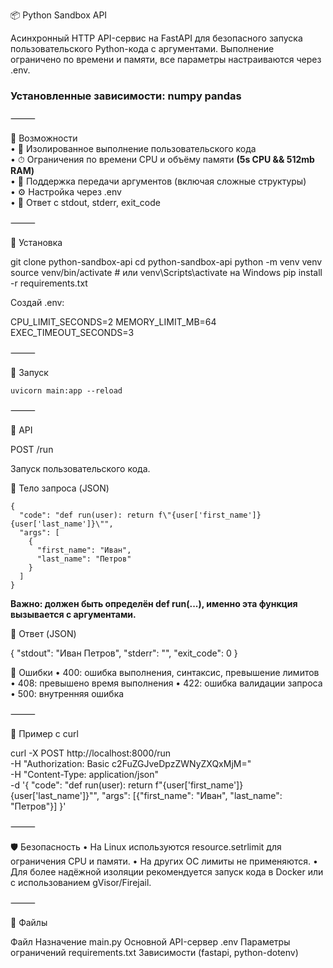 📦 Python Sandbox API

Асинхронный HTTP API-сервис на FastAPI для безопасного запуска пользовательского Python-кода с аргументами. Выполнение
ограничено по времени и памяти, все параметры настраиваются через .env.

### Установленные зависимости: **numpy** **pandas**

⸻

🚀 Возможности \
• 🔐 Изолированное выполнение пользовательского кода \
• ⏱ Ограничения по времени CPU и объёму памяти
**(5s CPU && 512mb RAM)** \
• 🧠 Поддержка передачи аргументов (включая сложные структуры) \
• ⚙️ Настройка через .env \
• 🧾 Ответ с stdout, stderr, exit_code

⸻

🔧 Установка

git clone python-sandbox-api
cd python-sandbox-api
python -m venv venv
source venv/bin/activate # или venv\Scripts\activate на Windows
pip install -r requirements.txt

Создай .env:

CPU_LIMIT_SECONDS=2
MEMORY_LIMIT_MB=64
EXEC_TIMEOUT_SECONDS=3

⸻

🏁 Запуск

```
uvicorn main:app --reload

```

⸻

📡 API

POST /run

Запуск пользовательского кода.

🔸 Тело запроса (JSON)

```
{
  "code": "def run(user): return f\"{user['first_name']} {user['last_name']}\"",
  "args": [
    {
      "first_name": "Иван",
      "last_name": "Петров"
    }
  ]
}
```

**Важно: должен быть определён def run(...), именно эта функция вызывается с аргументами.**

🔸 Ответ (JSON)

{
"stdout": "Иван Петров",
"stderr": "",
"exit_code": 0
}

🔸 Ошибки
• 400: ошибка выполнения, синтаксис, превышение лимитов
• 408: превышено время выполнения
• 422: ошибка валидации запроса
• 500: внутренняя ошибка

⸻

🧪 Пример с curl

curl -X POST http://localhost:8000/run \
-H "Authorization: Basic c2FuZGJveDpzZWNyZXQxMjM=" \
-H "Content-Type: application/json" \
-d '{
"code": "def run(user): return f\"{user[\'first_name\']} {user[\'last_name\']}\"",
"args": [{"first_name": "Иван", "last_name": "Петров"}]
}'

⸻

🛡 Безопасность
• На Linux используются resource.setrlimit для ограничения CPU и памяти.
• На других ОС лимиты не применяются.
• Для более надёжной изоляции рекомендуется запуск кода в Docker или с использованием gVisor/Firejail.

⸻

📂 Файлы

Файл Назначение
main.py Основной API-сервер
.env Параметры ограничений
requirements.txt Зависимости (fastapi, python-dotenv)

